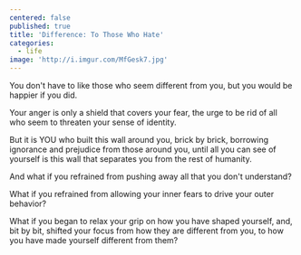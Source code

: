 ```yaml
---
centered: false
published: true
title: 'Difference: To Those Who Hate'
categories:
  - life
image: 'http://i.imgur.com/MfGesk7.jpg'
---
```

You don't have to like
those who seem different from you,
but you would be happier
if you did.

Your anger is only a shield
that covers your fear,
the urge to be rid of
all who seem to threaten
your sense of identity.

But it is YOU
who built this wall around you,
brick by brick,
borrowing ignorance and prejudice
from those around you,
until all you can see of yourself
is this wall that separates you
from the rest of humanity.

And what if you refrained
from pushing away
all that you don't understand?

What if you refrained
from allowing your inner fears
to drive your outer behavior?

What if you began to relax your grip
on how you have shaped yourself,
and, bit by bit, shifted your focus
from how they are different from you,
to how you have made yourself
different from them?

